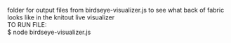folder for output files from birdseye-visualizer.js to see what back of fabric looks like in the knitout live visualizer\
TO RUN FILE:\
$ node birdseye-visualizer.js